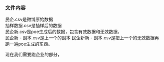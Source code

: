 ### 文件内容

民企.csv是微博原始数据  
抽样数据.csv是抽样后的数据  
民企新.csv是poe生成后的数据，包含有效数据和无效数据。  
民企新 - 副本.csv是上一个的副本
民企新新 - 副本.csv是把上一个的无效数据再跑一遍poe生成的东西。


现在我们需要跑企业的部分，
